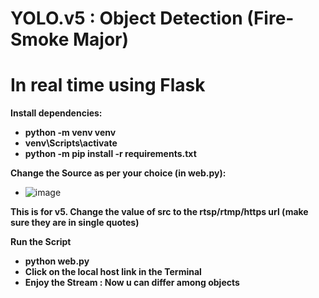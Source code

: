 # **YOLO.v5 : Object Detection (Fire-Smoke Major)**

# **In real time using Flask**

**Install dependencies:**

- **python -m venv venv**
- **venv\Scripts\activate**
- **python -m pip install -r requirements.txt**

**Change the Source as per your choice (in web.py):**

- ![image](https://user-images.githubusercontent.com/53273486/126006975-c76f5607-2da4-430b-b902-6953eedd54fb.png)

**This is for v5. Change the value of src to the rtsp/rtmp/https url (make sure they are in single quotes)**

**Run the Script**

- **python web.py**
- **Click on the local host link in the Terminal**
- **Enjoy the Stream : Now u can differ among objects**